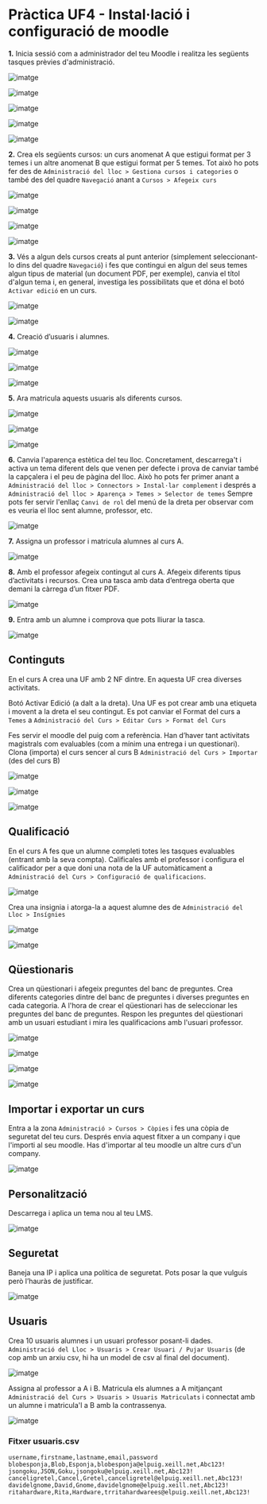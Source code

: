 # Pràctica UF4 - Instal·lació i configuració de moodle
**1.** Inicia sessió com a administrador del teu Moodle i realitza les següents tasques prèvies d'administració.

![imatge](https://github.com/user-attachments/assets/9c68d839-a5b3-41be-827b-58b6cc0d6935)

![imatge](https://github.com/user-attachments/assets/4913f1b5-406f-41e5-a4c7-8ee731653e61)

![imatge](https://github.com/user-attachments/assets/b051f43d-1d63-4d7e-bdfd-b6aea4cd8b1f)

![imatge](https://github.com/user-attachments/assets/26643149-2228-4611-8995-6e763500f5e5)

![imatge](https://github.com/user-attachments/assets/678080a4-29b0-44e7-adb5-41d118be7a35)

**2.** Crea els següents cursos: un curs anomenat A que estigui format per 3 temes i un altre anomenat B que estigui format per 5 temes. Tot això ho pots fer des de `Administració del lloc > Gestiona cursos i categories` o també des del quadre `Navegació` anant a `Cursos > Afegeix curs`

![imatge](https://github.com/user-attachments/assets/c3630d40-c19d-4a5a-882c-d5e2d254afb8)

![imatge](https://github.com/user-attachments/assets/a3012382-690d-4430-8e12-dc0415fc53b5)

![imatge](https://github.com/user-attachments/assets/9f3f68b1-4d69-47f2-b441-694286a1c65f)

![imatge](https://github.com/user-attachments/assets/0decbc76-89c0-40dc-a8f9-1a81e7375498)

**3.** Vés a algun dels cursos creats al punt anterior (simplement seleccionant-lo dins del quadre `Navegació`) i fes que contingui en algun del seus temes algun tipus de material (un document PDF, per exemple), canvia el títol d'algun tema i, en general, investiga les possibilitats que et dóna el botó `Activar edició` en un curs.

![imatge](https://github.com/user-attachments/assets/ecdfc32a-c343-4be7-ab01-548105eaf81a)

![imatge](https://github.com/user-attachments/assets/fd1ca4c3-9cdb-4089-8b74-310378c23bfc)

**4.** Creació d’usuaris i alumnes. 


![imatge](https://github.com/user-attachments/assets/c595233a-6833-4ab6-9202-109dcff94c18)

![imatge](https://github.com/user-attachments/assets/7ff3444f-af44-446f-ba7f-a94522dbbdea)

![imatge](https://github.com/user-attachments/assets/5774595f-754c-403e-9ef4-a3b7ed1d9eb6)


**5.** Ara matricula aquests usuaris als diferents cursos.

![imatge](https://github.com/user-attachments/assets/745a4781-989b-45c3-8cc4-4bac754b3962)

![imatge](https://github.com/user-attachments/assets/950f24fe-27a0-4c22-928b-e1d2c9838fdf)

![imatge](https://github.com/user-attachments/assets/96cfbc6b-55fa-4d7b-91b5-d0f1ace968de)


**6.** Canvia l'aparença estètica del teu lloc. Concretament, descarrega't i activa un tema diferent dels que venen per defecte i prova de canviar també la capçalera i el peu de pàgina del lloc. Això ho pots fer primer anant a `Administració del lloc > Connectors > Instal·lar complement` i després a `Administració del lloc > Aparença > Temes > Selector de temes` Sempre pots fer servir l'enllaç `Canvi de rol` del menú de la dreta per observar com es veuria el lloc sent alumne, professor, etc.


![imatge](https://github.com/user-attachments/assets/e3e357dc-ab14-4ee8-babe-2042dc985c25)

**7.** Assigna un professor i matricula alumnes al curs A.

![imatge](https://github.com/user-attachments/assets/1cc8582b-eeb5-44ea-8d66-c8f40f6aa523)

**8.** Amb el professor afegeix contingut al curs A. Afegeix diferents tipus d’activitats i recursos. Crea una tasca amb data d’entrega oberta que demani la càrrega d’un fitxer PDF.

![imatge](https://github.com/user-attachments/assets/bd636af3-efc9-41f0-a21f-8459de202c0f)

**9.** Entra amb un alumne i comprova que pots lliurar la tasca.

![imatge](https://github.com/user-attachments/assets/16c2137a-77b8-4847-847c-c5e74cecab92)

## Continguts
En el curs A crea una UF amb 2 NF dintre. En aquesta UF crea diverses activitats.

Botó Activar Edició (a dalt a la dreta). Una UF es pot crear amb una etiqueta i movent a la dreta el seu contingut. Es pot canviar el Format del curs a `Temes` a `Administració del Curs > Editar Curs > Format del Curs`

Fes servir el moodle del puig com a referència. Han d’haver tant activitats magistrals com evaluables (com a mínim una entrega i un questionari). Clona (importa) el curs sencer al curs B `Administració del Curs > Importar` (des del curs B)

![imatge](https://github.com/user-attachments/assets/5f2495ef-645a-43dd-9f60-9e10b1754f56)


![imatge](https://github.com/user-attachments/assets/4395e633-f5ef-4ca4-b0aa-da21958ff6aa)


![imatge](https://github.com/user-attachments/assets/5b79fc42-9272-4891-9003-f871ab6b7ecb)

## Qualificació
En el curs A fes que un alumne completi totes les tasques evaluables (entrant amb la seva compta). Calificales amb el professor i configura el calificador per a que doni una nota de la UF automàticament a `Administració del Curs > Configuració de qualificacions`.

![imatge](https://github.com/user-attachments/assets/c7871152-ef66-4a2d-bae5-f05be7862971)

Crea una insignia i atorga-la a aquest alumne des de `Administració del Lloc > Insígnies`

![imatge](https://github.com/user-attachments/assets/98025c49-2922-4bb6-8768-5d6307336cb0)

![imatge](https://github.com/user-attachments/assets/b0814b4f-4617-49ed-a256-b334eaaf7346)

## Qüestionaris
Crea un qüestionari i afegeix preguntes del banc de preguntes. Crea diferents categories dintre del banc de preguntes i diverses preguntes en cada categoria. A l'hora de crear el qüestionari has de seleccionar les preguntes del banc de preguntes. Respon les preguntes del qüestionari amb un usuari estudiant i mira les qualificacions amb l'usuari professor.

![imatge](https://github.com/user-attachments/assets/bcdf1535-43bb-441d-93cf-7833f3754e7b)

![imatge](https://github.com/user-attachments/assets/19a7bb07-7477-41e3-8d5e-49e8f468c898)

![imatge](https://github.com/user-attachments/assets/5d8c782b-c126-4de1-b683-921aa9890e4d)

![imatge](https://github.com/user-attachments/assets/e2c46006-0a82-4786-b459-6979416d08a0)

## Importar i exportar un curs
Entra a la zona `Administració > Cursos > Còpies` i fes una còpia de seguretat del teu curs. Després envia aquest fitxer a un company i que l'importi al seu moodle. Has d'importar al teu moodle un altre curs d'un company. 

![imatge](https://github.com/user-attachments/assets/d75b77f2-6d0d-4dd0-ab30-48f36c8b4946)

## Personalització
Descarrega i aplica un tema nou al teu LMS.

![imatge](https://github.com/user-attachments/assets/a71ce0e0-b9bf-4726-a308-7fdc2505fd24)

## Seguretat
Baneja una IP i aplica una política de seguretat. Pots posar la que vulguis però l’hauràs de justificar.

![imatge](https://github.com/user-attachments/assets/441f4754-7422-410b-9f33-ede54a1adfd0)

## Usuaris
Crea 10 usuaris alumnes i un usuari professor posant-li dades.
`Administració del Lloc > Usuaris > Crear Usuari / Pujar Usuaris` (de cop amb un arxiu csv, hi ha un model de csv al final del document).

 ![imatge](https://github.com/user-attachments/assets/9393f10c-2df0-4126-8d2e-2e3da4ed2e63)

 Assigna al professor a A i B. Matricula els alumnes a A mitjançant `Administració del Curs > Usuaris > Usuaris Matriculats` i connectat amb un alumne i matricula'l a B amb la contrassenya.

![imatge](https://github.com/user-attachments/assets/2c1a9b79-19e9-4f95-97b7-422f24b6502e)

### Fitxer usuaris.csv

```console
username,firstname,lastname,email,password
blobesponja,Blob,Esponja,blobesponja@elpuig.xeill.net,Abc123!
jsongoku,JSON,Goku,jsongoku@elpuig.xeill.net,Abc123!
canceligretel,Cancel,Gretel,canceligretel@elpuig.xeill.net,Abc123!
davidelgnome,David,Gnome,davidelgnome@elpuig.xeill.net,Abc123!
ritahardware,Rita,Hardware,trritahardwarees@elpuig.xeill.net,Abc123!
```
